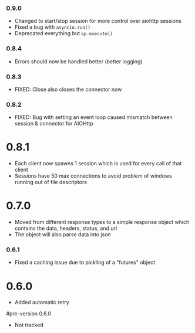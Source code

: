 ### 0.9.0
- Changed to start/stop session for more control over aiohttp sessions
- Fixed a bug with `asyncio.run()`
- Deprecated everything but `op.execute()`

### 0.8.4
- Errors should now be handled better (better logging)

### 0.8.3
- FIXED: Close also closes the connector now 

### 0.8.2
- FIXED: Bug with setting an event loop caused mismatch between session & connector for AIOHttp

# 0.8.1
- Each client now spawns 1 session which is used for every call of that client
- Sessions have 50 max connections to avoid problem of windows running out of file descriptors

# 0.7.0
- Moved from different response types to a simple response object which contains the data, headers, status, and url
- The object will also parse data into json

### 0.6.1
- Fixed a caching issue due to pickling of a "futures" object

# 0.6.0
- Added automatic retry

#pre-version 0.6.0
- Not tracked